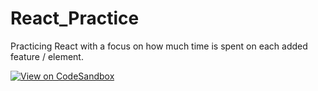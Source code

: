# React_Practice
Practicing React with a focus on how much time is spent on each added feature / element.


[![View on CodeSandbox](https://codesandbox.io/static/img/play-codesandbox.svg)](https://codesandbox.io/s/github/theblockchainarborist/React_Practice/tree/master/react_practice_app/)
